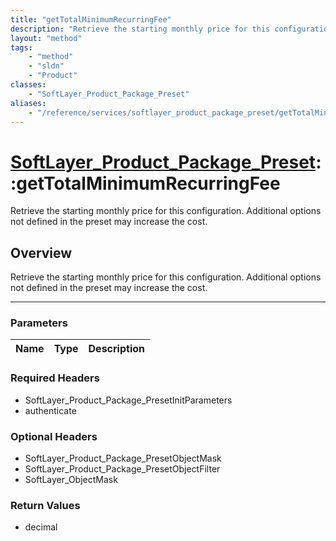 ```yaml
---
title: "getTotalMinimumRecurringFee"
description: "Retrieve the starting monthly price for this configuration. Additional options not defined in the preset may increase th... "
layout: "method"
tags:
    - "method"
    - "sldn"
    - "Product"
classes:
    - "SoftLayer_Product_Package_Preset"
aliases:
    - "/reference/services/softlayer_product_package_preset/getTotalMinimumRecurringFee"
---
```

# [SoftLayer_Product_Package_Preset](/reference/services/SoftLayer_Product_Package_Preset)::getTotalMinimumRecurringFee


Retrieve the starting monthly price for this configuration. Additional options not defined in the preset may increase the cost.


## Overview 
Retrieve the starting monthly price for this configuration. Additional options not defined in the preset may increase the cost.

-----

### Parameters 
|Name | Type | Description |
| --- | --- | --- |


### Required Headers
* SoftLayer_Product_Package_PresetInitParameters
* authenticate


### Optional Headers
* SoftLayer_Product_Package_PresetObjectMask
* SoftLayer_Product_Package_PresetObjectFilter
* SoftLayer_ObjectMask

### Return Values
* decimal





